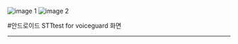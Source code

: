 ![image 1](https://github.com/user-attachments/assets/a5af084f-3a4d-46d9-af93-a19aa026b43a)
![image 2](https://github.com/user-attachments/assets/01d1c05d-45b6-4806-af05-2a938a3057e7)

#안드로이드 STTtest for voiceguard 화면
***
